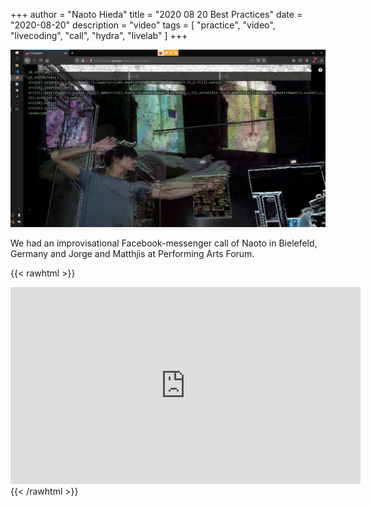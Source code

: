 +++
author = "Naoto Hieda"
title = "2020 08 20 Best Practices"
date = "2020-08-20"
description = "video"
tags = [ "practice", "video", "livecoding", "call", "hydra", "livelab" ]
+++

![](/images/2020-08-20-best-practices-session.png)

We had an improvisational Facebook-messenger call of Naoto in Bielefeld, Germany and Jorge and Matthjis at Performing Arts Forum.

{{< rawhtml >}}
<div class="youtube-container">
<iframe class="youtube-video" width="560" height="315" src="https://www.youtube.com/embed/oMAl3QpxA2g" frameborder="0" allow="accelerometer; autoplay; encrypted-media; gyroscope; picture-in-picture" allowfullscreen></iframe>
</div>
{{< /rawhtml >}}

